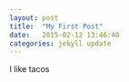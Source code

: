 ```yaml
---
layout: post
title:  "My First Post"
date:   2015-02-12 13:46:40
categories: jekyll update
---
```

I like tacos


